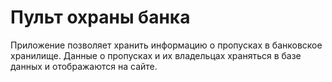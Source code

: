 # Пульт охраны банка
Приложение позволяет хранить информацию о пропусках в банковское хранилище. 
Данные о пропусках и их владельцах храняться в базе данных и отображаются на сайте.
